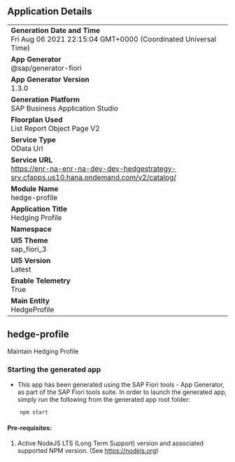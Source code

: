 ## Application Details
|               |
| ------------- |
|**Generation Date and Time**<br>Fri Aug 06 2021 22:15:04 GMT+0000 (Coordinated Universal Time)|
|**App Generator**<br>@sap/generator-fiori|
|**App Generator Version**<br>1.3.0|
|**Generation Platform**<br>SAP Business Application Studio|
|**Floorplan Used**<br>List Report Object Page V2|
|**Service Type**<br>OData Url|
|**Service URL**<br>https://enr-na-enr-na-dev-dev-hedgestrategy-srv.cfapps.us10.hana.ondemand.com/v2/catalog/
|**Module Name**<br>hedge-profile|
|**Application Title**<br>Hedging Profile|
|**Namespace**<br>|
|**UI5 Theme**<br>sap_fiori_3|
|**UI5 Version**<br>Latest|
|**Enable Telemetry**<br>True|
|**Main Entity**<br>HedgeProfile|

## hedge-profile

Maintain Hedging Profile

### Starting the generated app

-   This app has been generated using the SAP Fiori tools - App Generator, as part of the SAP Fiori tools suite.  In order to launch the generated app, simply run the following from the generated app root folder:

```
    npm start
```

#### Pre-requisites:

1. Active NodeJS LTS (Long Term Support) version and associated supported NPM version.  (See https://nodejs.org)



